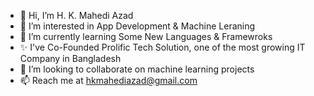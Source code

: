 - 👋 Hi, I’m H. K. Mahedi Azad
- 👀 I’m interested in App Development & Machine Leraning
- 🌱 I’m currently learning Some New Languages & Framewroks
- ✨ I've Co-Founded Prolific Tech Solution, one of the most growing IT Company in Bangladesh
- 💞️ I’m looking to collaborate on machine learning projects
- 📫 Reach me at hkmahediazad@gmail.com

<!---
hkmahediazad/hkmahediazad is a ✨ special ✨ repository because its `README.md` (this file) appears on your GitHub profile.
You can click the Preview link to take a look at your changes.
--->
